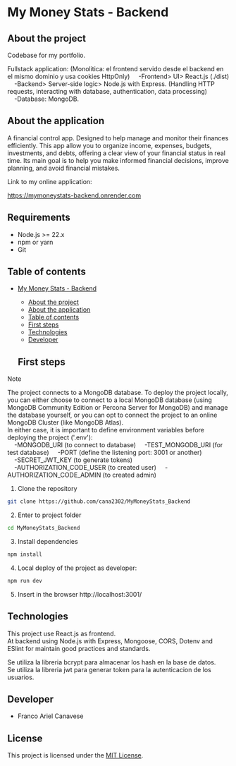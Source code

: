 # My Money Stats - Backend

## About the project

Codebase for my portfolio.

Fullstack application:  (Monolitica: el frontend servido desde el backend en el mismo dominio y usa cookies HttpOnly)
&nbsp;&nbsp;&nbsp;&nbsp;-Frontend> UI> React.js (./dist)  
&nbsp;&nbsp;&nbsp;&nbsp;-Backend> Server-side logic> Node.js with Express. (Handling HTTP requests, interacting with database, authentication, data processing)  
&nbsp;&nbsp;&nbsp;&nbsp;-Database: MongoDB.

## About the application

A financial control app. Designed to help manage and monitor their finances efficiently. This app allow you to organize income, expenses, budgets, investments, and debts, offering a clear view of your financial status in real time. Its main goal is to help you make informed financial decisions, improve planning, and avoid financial mistakes.

Link to my online application:

https://mymoneystats-backend.onrender.com

## Requirements

-   Node.js >= 22.x
-   npm or yarn
-   Git

## Table of contents

- [My Money Stats - Backend](#my-money-stats-backend)
  - [About the project](#about-the-project)
  - [About the application](#about-the-application)
  - [Table of contents](#table-of-contents)
  - [First steps](#first-steps)
  - [Technologies](#technologies)
  - [Developer](#developer)

  ## First steps

> [!NOTE]
> The project connects to a MongoDB database. To deploy the project locally, you can either choose to connect to a local MongoDB database (using MongoDB Community Edition or Percona Server for MongoDB) and manage the database yourself, or you can opt to connect the project to an online MongoDB Cluster (like MongoDB Atlas).  
In either case, it is important to define environment variables before deploying the project ('.env'):  
&nbsp;&nbsp;&nbsp;&nbsp;-MONGODB_URI (to connect to database)
&nbsp;&nbsp;&nbsp;&nbsp;-TEST_MONGODB_URI (for test database)
&nbsp;&nbsp;&nbsp;&nbsp;-PORT (define the listening port: 3001 or another)  
&nbsp;&nbsp;&nbsp;&nbsp;-SECRET_JWT_KEY (to generate tokens)  
&nbsp;&nbsp;&nbsp;&nbsp;-AUTHORIZATION_CODE_USER (to created user)
&nbsp;&nbsp;&nbsp;&nbsp;-AUTHORIZATION_CODE_ADMIN (to created admin)

1. Clone the repository

```bash
git clone https://github.com/cana2302/MyMoneyStats_Backend
```

2. Enter to project folder

```bash
cd MyMoneyStats_Backend
```

3. Install dependencies

```bash
npm install
```

4. Local deploy of the project as developer:

```bash
npm run dev
```

5. Insert in the browser http://localhost:3001/

## Technologies

This project use React.js as frontend.  
At backend using Node.js with Express, Mongoose, CORS, Dotenv and ESlint for maintain good practices and standards.  

Se utiliza la libreria bcrypt para almacenar los hash en la base de datos.  
Se utiliza la libreria jwt para generar token para la autenticacion de los usuarios.  

## Developer

- Franco Ariel Canavese

## License

This project is licensed under the [MIT License](LICENSE).


